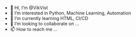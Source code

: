 - 👋 Hi, I’m @VikVist
- 👀 I’m interested in Python, Machine Learning, Automation 
- 🌱 I’m currently learning HTML, CI/CD
- 💞️ I’m looking to collaborate on ...
- 📫 How to reach me ...

<!---
VikVist/VikVist is a ✨ special ✨ repository because its `README.md` (this file) appears on your GitHub profile.
You can click the Preview link to take a look at your changes.
--->

